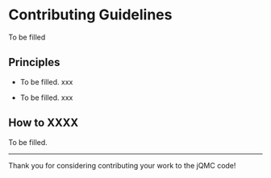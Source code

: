 # Contributing Guidelines

To be filled

## Principles

* To be filled.
  xxx

* To be filled.
  xxx

## How to XXXX

To be filled.

---

Thank you for considering contributing your work to the jQMC code!
